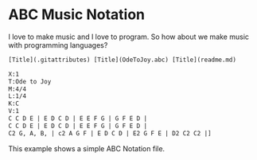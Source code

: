 # ABC Music Notation

I love to make music and I love to program.
So how about we make music with programming languages?

```xml
[Title](.gitattributes) [Title](OdeToJoy.abc) [Title](readme.md)
```

```xml
X:1
T:Ode to Joy
M:4/4
L:1/4
K:C
V:1
C C D E | E D C D | E E F G | G F E D |
C C D E | E D C D | E E F G | G F E D |
C2 G, A, B, | c2 A G F | E D C D | E2 G F E | D2 C2 C2 |]
```

This example shows a simple ABC Notation file.